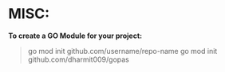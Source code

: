 # MISC:

**To create a GO Module for your project:**

> go mod init github.com/username/repo-name
> go mod init github.com/dharmit009/gopas

